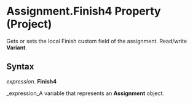 
# Assignment.Finish4 Property (Project)

Gets or sets the local Finish custom field of the assignment. Read/write  **Variant**.


## Syntax

 _expression_. **Finish4**

 _expression_A variable that represents an  **Assignment** object.

